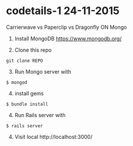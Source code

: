 # codetails-1 24-11-2015
Carrierwave vs Paperclip vs Dragonfly ON Mongo

1. Install MongoDB https://www.mongodb.org/

2. Clone this repo
  ```
  git clone REPO
  ```

3. Run Mongo server with 
  ```
  $ mongod
  ```

4. install gems
  ```
  $ bundle install
  ```

4. Run Rails server with
  ```
  $ rails server
  ```

4. Visit local
  http://localhost:3000/
